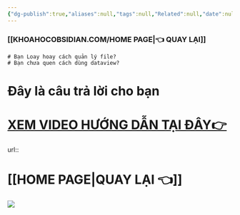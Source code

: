 ```yaml
---
{"dg-publish":true,"aliases":null,"tags":null,"Related":null,"date":null,"URL":null,"Author":null,"image":"https://i.imgur.com/JusW9dm.png","permalink":"/noi-dung-khoa-hoc/phan-1-danh-sach-bai-hoc/6-quan-ly-du-an-va-folder-trong-obsidian/","dgPassFrontmatter":true,"noteIcon":"1"}
---
```



### [[KHOAHOCOBSIDIAN.COM/HOME PAGE\|👈 QUAY LẠI]]
```ad-question
# Bạn Loay hoay cách quản lý file?
# Bạn chưa quen cách dùng dataview?
```



# Đây là câu trả lời cho bạn



# [XEM VIDEO HƯỚNG DẪN TẠI ĐÂY👉](https://youtu.be/cft8PzufKsI)
url::  
 # [[HOME PAGE\|QUAY LẠI 👈]] 

![](https://i.imgur.com/JusW9dm.png)

